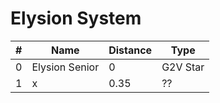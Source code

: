 # Elysion System

| # | Name | Distance | Type |
| --- | --- | --- | --- |
| 0 | Elysion Senior  | 0 | G2V Star |
| 1 | x | 0.35 | ?? | 
